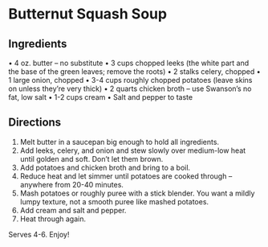 # Butternut Squash Soup

## Ingredients
• 4 oz. butter – no substitute
• 3 cups chopped leeks (the white part and the base of the green leaves; remove the roots)
• 2 stalks celery, chopped
• 1 large onion, chopped
• 3-4 cups roughly chopped potatoes (leave skins on unless they’re very thick)
• 2 quarts chicken broth – use Swanson’s no fat, low salt
• 1-2 cups cream
• Salt and pepper to taste
 
## Directions
1) Melt butter in a saucepan big enough to hold all ingredients.  
2) Add leeks, celery, and onion and stew slowly over medium-low heat until golden and soft.  Don’t let them brown.  
3) Add potatoes and chicken broth and bring to a boil.  
4) Reduce heat and let simmer until potatoes are cooked through – anywhere from 20-40 minutes.  
5) Mash potatoes or roughly puree with a stick blender.   You want a mildly lumpy texture, not a smooth puree like mashed potatoes.
6) Add cream and salt and pepper.  
7) Heat through again.  

Serves 4-6.   Enjoy!

